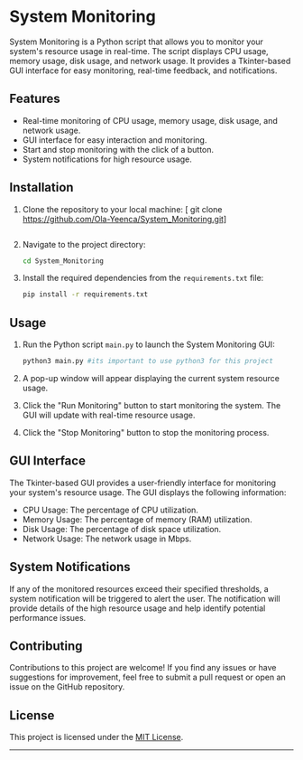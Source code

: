 # System Monitoring


System Monitoring is a Python script that allows you to monitor your system's resource usage in real-time. The script displays CPU usage, memory usage, disk usage, and network usage. It provides a Tkinter-based GUI interface for easy monitoring, real-time feedback, and notifications.

## Features

- Real-time monitoring of CPU usage, memory usage, disk usage, and network usage.
- GUI interface for easy interaction and monitoring.
- Start and stop monitoring with the click of a button.
- System notifications for high resource usage.

## Installation

1. Clone the repository to your local machine: [ git clone https://github.com/Ola-Yeenca/System_Monitoring.git]
   ```bash
   ```

2. Navigate to the project directory:
   ```bash
   cd System_Monitoring
   ```

3. Install the required dependencies from the `requirements.txt` file:
   ```bash
   pip install -r requirements.txt
   ```

## Usage

1. Run the Python script `main.py` to launch the System Monitoring GUI:
   ```bash
   python3 main.py #its important to use python3 for this project
   ```

2. A pop-up window will appear displaying the current system resource usage.

3. Click the "Run Monitoring" button to start monitoring the system. The GUI will update with real-time resource usage.

4. Click the "Stop Monitoring" button to stop the monitoring process.

## GUI Interface

The Tkinter-based GUI provides a user-friendly interface for monitoring your system's resource usage. The GUI displays the following information:

- CPU Usage: The percentage of CPU utilization.
- Memory Usage: The percentage of memory (RAM) utilization.
- Disk Usage: The percentage of disk space utilization.
- Network Usage: The network usage in Mbps.

## System Notifications

If any of the monitored resources exceed their specified thresholds, a system notification will be triggered to alert the user. The notification will provide details of the high resource usage and help identify potential performance issues.

## Contributing

Contributions to this project are welcome! If you find any issues or have suggestions for improvement, feel free to submit a pull request or open an issue on the GitHub repository.

## License

This project is licensed under the [MIT License](LICENSE).

--------
